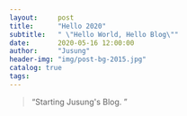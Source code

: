 ```yaml
---
layout:     post
title:      "Hello 2020"
subtitle:   " \"Hello World, Hello Blog\""
date:       2020-05-16 12:00:00
author:     "Jusung"
header-img: "img/post-bg-2015.jpg"
catalog: true
tags:
---
```


> “Starting Jusung's Blog. ”
